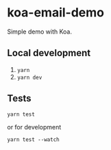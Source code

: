 # koa-email-demo

Simple demo with Koa.

## Local development

1. `yarn`
2. `yarn dev`

## Tests

```
yarn test
```

or for development

```
yarn test --watch
```
